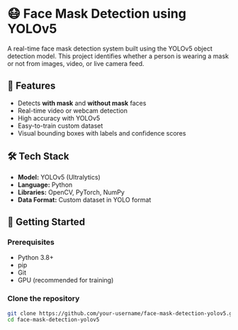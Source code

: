 # 😷 Face Mask Detection using YOLOv5

A real-time face mask detection system built using the YOLOv5 object detection model. This project identifies whether a person is wearing a mask or not from images, video, or live camera feed.

## 📌 Features

- Detects **with mask** and **without mask** faces
- Real-time video or webcam detection
- High accuracy with YOLOv5
- Easy-to-train custom dataset
- Visual bounding boxes with labels and confidence scores

## 🛠️ Tech Stack

- **Model:** YOLOv5 (Ultralytics)
- **Language:** Python
- **Libraries:** OpenCV, PyTorch, NumPy
- **Data Format:** Custom dataset in YOLO format

## 🚀 Getting Started

### Prerequisites

- Python 3.8+
- pip
- Git
- GPU (recommended for training)

### Clone the repository

```bash
git clone https://github.com/your-username/face-mask-detection-yolov5.git
cd face-mask-detection-yolov5
